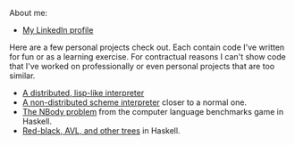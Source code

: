 About me:
* [My LinkedIn profile](https://www.linkedin.com/in/scott-mcguire-2a7081b)

Here are a few personal projects check out.  Each contain code I've written
for fun or as a learning exercise.  For contractual reasons I can't
show code that I've worked on professionally or even personal projects
that are too similar.
* [A distributed, lisp-like interpreter](https://github.com/abstractionlair/delicious)
* [A non-distributed scheme interpreter](https://github.com/abstractionlair/scheme3) closer to a normal one.
* [The NBody problem](https://github.com/abstractionlair/NBody) from the computer language benchmarks game in Haskell.
* [Red-black, AVL, and other trees](https://github.com/abstractionlair/Trees) in Haskell.

